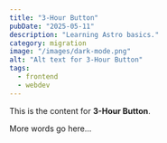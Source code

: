 ```yaml
---
title: "3-Hour Button"
pubDate: "2025-05-11"
description: "Learning Astro basics."
category: migration
image: "/images/dark-mode.png"
alt: "Alt text for 3-Hour Button"
tags:
  - frontend
  - webdev
---
```


This is the content for **3-Hour Button**.

More words go here...
